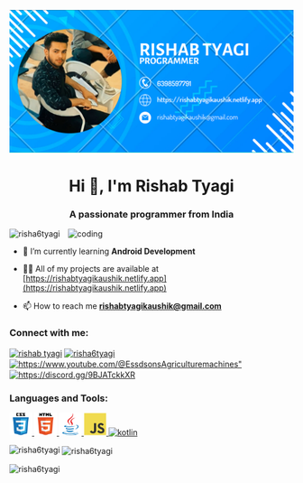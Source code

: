 

![logo](https://github.com/Risha6tyagi/Risha6tyagi/blob/main/banner.png)
<h1 align="center">Hi 👋, I'm Rishab Tyagi</h1>
<h3 align="center">A passionate programmer from India</h3>
<img align="right"alt="coding"width="400" src="https://camo.githubusercontent.com/19db51af5f90f1b152bc0b9078f5fe97053955be5074f03f17019c70345bdcdb/68747470733a2f2f6d69726f2e6d656469756d2e636f6d2f6d61782f313336302f302a37513379765349765f7430696f4a2d5a2e676966">
<p align="left"> <img src="https://komarev.com/ghpvc/?username=risha6tyagi&label=Profile%20views&color=0e75b6&style=flat" alt="risha6tyagi" /> </p>

- 🌱 I’m currently learning **Android Development**

- 👨‍💻 All of my projects are available at [https://rishabtyagikaushik.netlify.app](https://rishabtyagikaushik.netlify.app)

- 📫 How to reach me **rishabtyagikaushik@gmail.com**

<h3 align="left">Connect with me:</h3>
<p align="left">
<a href="https://linkedin.com/in/rishab tyagi" target="blank"><img align="center" src="https://raw.githubusercontent.com/rahuldkjain/github-profile-readme-generator/master/src/images/icons/Social/linked-in-alt.svg" alt="rishab tyagi" height="30" width="40" /></a>
<a href="https://instagram.com/risha6tyagi" target="blank"><img align="center" src="https://raw.githubusercontent.com/rahuldkjain/github-profile-readme-generator/master/src/images/icons/Social/instagram.svg" alt="risha6tyagi" height="30" width="40" /></a>
<a href="https://www.youtube.com/c/essdsons industries" target="blank"><img align="center" src="https://raw.githubusercontent.com/rahuldkjain/github-profile-readme-generator/master/src/images/icons/Social/youtube.svg" alt=https://www.youtube.com/@EssdsonsAgriculturemachines" height="30" width="40" /></a>
<a href="https://discord.gg/https://discord.gg/9BJATckkXR" target="blank"><img align="center" src="https://raw.githubusercontent.com/rahuldkjain/github-profile-readme-generator/master/src/images/icons/Social/discord.svg" alt="https://discord.gg/9BJATckkXR" height="30" width="40" /></a>
</p>

<h3 align="left">Languages and Tools:</h3>
<p align="left"> <a href="https://www.w3schools.com/css/" target="_blank" rel="noreferrer"> <img src="https://raw.githubusercontent.com/devicons/devicon/master/icons/css3/css3-original-wordmark.svg" alt="css3" width="40" height="40"/> </a> <a href="https://www.w3.org/html/" target="_blank" rel="noreferrer"> <img src="https://raw.githubusercontent.com/devicons/devicon/master/icons/html5/html5-original-wordmark.svg" alt="html5" width="40" height="40"/> </a> <a href="https://www.java.com" target="_blank" rel="noreferrer"> <img src="https://raw.githubusercontent.com/devicons/devicon/master/icons/java/java-original.svg" alt="java" width="40" height="40"/> </a> <a href="https://developer.mozilla.org/en-US/docs/Web/JavaScript" target="_blank" rel="noreferrer"> <img src="https://raw.githubusercontent.com/devicons/devicon/master/icons/javascript/javascript-original.svg" alt="javascript" width="40" height="40"/> </a> <a href="https://kotlinlang.org" target="_blank" rel="noreferrer"> <img src="https://www.vectorlogo.zone/logos/kotlinlang/kotlinlang-icon.svg" alt="kotlin" width="40" height="40"/> </a> </p>

<p><img align="left" src="https://github-readme-stats.vercel.app/api/top-langs?username=risha6tyagi&show_icons=true&locale=en&layout=compact" alt="risha6tyagi" /></p>

<p>&nbsp;<img align="center" src="https://github-readme-stats.vercel.app/api?username=risha6tyagi&show_icons=true&locale=en" alt="risha6tyagi" /></p>

<p><img align="center" src="https://github-readme-streak-stats.herokuapp.com/?user=risha6tyagi&" alt="risha6tyagi" /></p>
